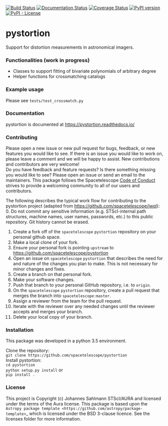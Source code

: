 [![Build Status](https://travis-ci.org/spacetelescope/pystortion.svg?branch=primary)](https://travis-ci.org/spacetelescope/pystortion)
[![Documentation Status](https://readthedocs.org/projects/pystortion/badge/?version=latest)](https://pystortion.readthedocs.io/en/latest/?badge=latest)
[![Coverage Status](https://coveralls.io/repos/github/spacetelescope/pystortion/badge.svg?branch=primary)](https://coveralls.io/github/spacetelescope/pystortion?branch=master)
[![PyPI version](https://badge.fury.io/py/pystortion.svg)](https://badge.fury.io/py/pystortion)
[![PyPI - License](https://img.shields.io/pypi/l/Django.svg)](https://github.com/spacetelescope/pystortion/blob/primary/licenses/AURA.rst)

# pystortion
Support for distortion measurements in astronomical imagers.

### Functionalities (work in progress)
* Classes to support fitting of bivariate polynomials of arbitrary degree
* Helper functions for crossmatching catalogs
 

### Example usage
Please see ``tests/test_crossmatch.py``
   

### Documentation
pystortion is documented at https://pystortion.readthedocs.io/  

### Contributing
Please open a new issue or new pull request for bugs, feedback, or new features you would like to see. If there is an issue you would like to work on, please leave a comment and we will be happy to assist. New contributions and contributors are very welcome!   
 Do you have feedback and feature requests? Is there something missing you would like to see? Please open an issue or send an email to the maintainers. This package follows the Spacetelescope [Code of Conduct](CODE_OF_CONDUCT.md) strives to provide a welcoming community to all of our users and contributors. 
 
The following describes the typical work flow for contributing to the pystortion project (adapted from https://github.com/spacetelescope/jwql):
0. Do not commit any sensitive information (e.g. STScI-internal path structures, machine names, user names, passwords, etc.) to this public repository. Git history cannot be erased.
1. Create a fork off of the `spacetelescope` `pystortion` repository on your personal github space.
2. Make a local clone of your fork.
3. Ensure your personal fork is pointing `upstream` to https://github.com/spacetelescope/pystortion
4. Open an issue on `spacetelescope` `pystortion` that describes the need for and nature of the changes you plan to make. This is not necessary for minor changes and fixes. 
5. Create a branch on that personal fork.
6. Make your software changes.
7. Push that branch to your personal GitHub repository, i.e. to `origin`.
8. On the `spacetelescope` `pystortion` repository, create a pull request that merges the branch into `spacetelescope:master`.
9. Assign a reviewer from the team for the pull request.
10. Iterate with the reviewer over any needed changes until the reviewer accepts and merges your branch.
11. Delete your local copy of your branch.


### Installation  
This package was developed in a python 3.5 environment.   

Clone the repository:  
`git clone https://github.com/spacetelescope/pystortion`  
Install pystortion:  
`cd pystortion`  
`python setup.py install` or  
`pip install .`
         
### License
This project is Copyright (c) Johannes Sahlmann STScI/AURA and licensed under
the terms of the Aura license. This package is based upon
the `Astropy package template <https://github.com/astropy/package-template>`_
which is licensed under the BSD 3-clause licence. See the licenses folder for
more information.